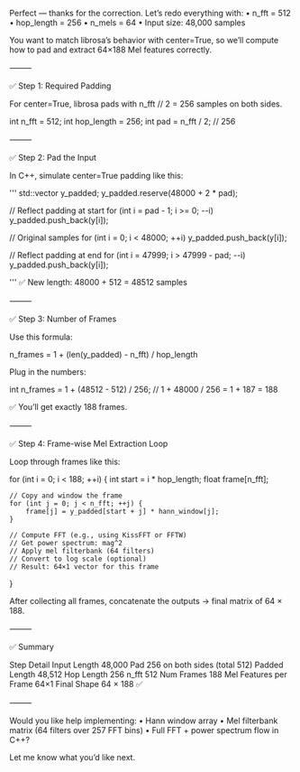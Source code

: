 Perfect — thanks for the correction. Let’s redo everything with:
	•	n_fft = 512
	•	hop_length = 256
	•	n_mels = 64
	•	Input size: 48,000 samples

You want to match librosa’s behavior with center=True, so we’ll compute how to pad and extract 64×188 Mel features correctly.

⸻

✅ Step 1: Required Padding

For center=True, librosa pads with n_fft // 2 = 256 samples on both sides.

int n_fft = 512;
int hop_length = 256;
int pad = n_fft / 2;  // 256


⸻

✅ Step 2: Pad the Input

In C++, simulate center=True padding like this:

'''
std::vector<float> y_padded;
y_padded.reserve(48000 + 2 * pad);

// Reflect padding at start
for (int i = pad - 1; i >= 0; --i)
    y_padded.push_back(y[i]);

// Original samples
for (int i = 0; i < 48000; ++i)
    y_padded.push_back(y[i]);

// Reflect padding at end
for (int i = 47999; i > 47999 - pad; --i)
    y_padded.push_back(y[i]);

'''
✅ New length: 48000 + 512 = 48512 samples

⸻

✅ Step 3: Number of Frames

Use this formula:

n_frames = 1 + (len(y_padded) - n_fft) / hop_length

Plug in the numbers:

int n_frames = 1 + (48512 - 512) / 256;  // 1 + 48000 / 256 = 1 + 187 = 188

✅ You’ll get exactly 188 frames.

⸻

✅ Step 4: Frame-wise Mel Extraction Loop

Loop through frames like this:

for (int i = 0; i < 188; ++i) {
    int start = i * hop_length;
    float frame[n_fft];

    // Copy and window the frame
    for (int j = 0; j < n_fft; ++j) {
        frame[j] = y_padded[start + j] * hann_window[j];
    }

    // Compute FFT (e.g., using KissFFT or FFTW)
    // Get power spectrum: mag^2
    // Apply mel filterbank (64 filters)
    // Convert to log scale (optional)
    // Result: 64×1 vector for this frame
}

After collecting all frames, concatenate the outputs → final matrix of 64 × 188.

⸻

✅ Summary

Step	Detail
Input Length	48,000
Pad	256 on both sides (total 512)
Padded Length	48,512
Hop Length	256
n_fft	512
Num Frames	188
Mel Features per Frame	64×1
Final Shape	64 × 188 ✅


⸻

Would you like help implementing:
	•	Hann window array
	•	Mel filterbank matrix (64 filters over 257 FFT bins)
	•	Full FFT + power spectrum flow in C++?

Let me know what you’d like next.
